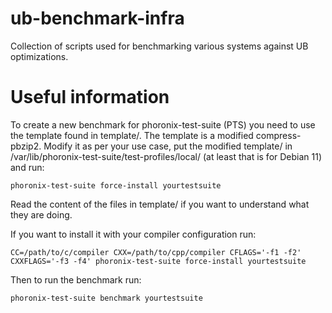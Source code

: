 # ub-benchmark-infra
Collection of scripts used for benchmarking various systems against UB
optimizations.

# Useful information
To create a new benchmark for phoronix-test-suite (PTS) you need to use
the template found in template/. The template is a modified
compress-pbzip2. Modify it as per your use case, put the modified
template/ in /var/lib/phoronix-test-suite/test-profiles/local/ (at least
that is for Debian 11) and run:
```
phoronix-test-suite force-install yourtestsuite
```

Read the content of the files in template/ if you want to understand
what they are doing.

If you want to install it with your compiler configuration run:
```
CC=/path/to/c/compiler CXX=/path/to/cpp/compiler CFLAGS='-f1 -f2'
CXXFLAGS='-f3 -f4' phoronix-test-suite force-install yourtestsuite
```

Then to run the benchmark run:
```
phoronix-test-suite benchmark yourtestsuite
```
